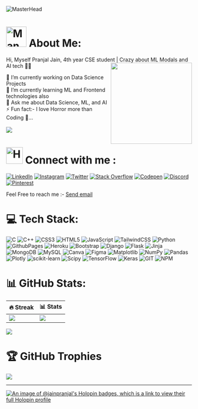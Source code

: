 ![MasterHead](https://raw.githubusercontent.com/rahulbanerjee26/githubProfileReadmeGenerator/main/banners/banner7.png)
# <img src="https://raw.githubusercontent.com/Tarikul-Islam-Anik/Animated-Fluent-Emojis/master/Emojis/People%20with%20professions/Man%20Technologist%20Medium%20Skin%20Tone.png" alt="Man Technologist Medium Skin Tone"  height="55" /> About Me:
Hi, Myself Pranjal Jain, 4th year CSE student | Crazy about ML Modals and AI tech 👨‍💻
<img src="https://camo.githubusercontent.com/8bf6f6d78abc81fcf9c49f10649423e73ea44bc248e83aaae8759d401c829a84/68747470733a2f2f70687973696373677572756b756c2e66696c65732e776f726470726573732e636f6d2f323031392f30322f6368617261637465722d312e676966" height=220px align="right" >

🔭 I’m currently working on Data Science Projects<br>
🌱 I’m currently learning ML and Frontend technologies also <br>
💬 Ask me about Data Science, ML, and AI<br>
⚡ Fun fact:- I love Horror more than Coding 👻...<br><br>
[![](https://visitcount.itsvg.in/api?id=Jain-Pranjal&icon=2&color=12)](https://visitcount.itsvg.in)


# <img src="https://raw.githubusercontent.com/Tarikul-Islam-Anik/Animated-Fluent-Emojis/master/Emojis/Hand%20gestures/Handshake.png" alt="Handshake"  height="45" /> Connect with me :

[![LinkedIn](https://img.shields.io/badge/LinkedIn-%230077B5.svg?logo=linkedin&logoColor=white)](https://linkedin.com/in/pranjalll) 
[![Instagram](https://img.shields.io/badge/Instagram-%23E4405F.svg?logo=Instagram&logoColor=white)](https://instagram.com/pranjalll_jain) 
[![Twitter](https://img.shields.io/badge/Twitter-%231DA1F2.svg?logo=Twitter&logoColor=white)](https://twitter.com/PranjalJain03) 
[![Stack Overflow](https://img.shields.io/badge/-Stackoverflow-FE7A16?logo=stack-overflow&logoColor=white)](https://stackoverflow.com/users/20373481)
[![Codepen](https://img.shields.io/badge/Codepen-000000?style=for-the-badge&logo=codepen&logoColor=white)](https://codepen.io/Jain-Pranjal) 
[![Discord](https://img.shields.io/badge/Discord-%237289DA.svg?logo=discord&logoColor=white)](https://discord.gg/939395017628332063) 
[![Pinterest](https://img.shields.io/badge/Pinterest-%23E60023.svg?logo=Pinterest&logoColor=white)](https://pinterest.com/PranjalllJ)
 

Feel Free to reach me :- <a href="mailto:pranjalworkon@gmail.com">Send email</a><br>

# 💻 Tech Stack:
![C](https://img.shields.io/badge/c-%2300599C.svg?style=for-the-badge&logo=c&logoColor=white) ![C++](https://img.shields.io/badge/c++-%2300599C.svg?style=for-the-badge&logo=c%2B%2B&logoColor=white) ![CSS3](https://img.shields.io/badge/css3-%231572B6.svg?style=for-the-badge&logo=css3&logoColor=white) ![HTML5](https://img.shields.io/badge/html5-%23E34F26.svg?style=for-the-badge&logo=html5&logoColor=white) ![JavaScript](https://img.shields.io/badge/javascript-%23323330.svg?style=for-the-badge&logo=javascript&logoColor=%23F7DF1E) ![TailwindCSS](https://img.shields.io/badge/tailwindcss-%2338B2AC.svg?style=for-the-badge&logo=tailwind-css&logoColor=white) ![Python](https://img.shields.io/badge/python-3670A0?style=for-the-badge&logo=python&logoColor=ffdd54) ![GithubPages](https://img.shields.io/badge/github%20pages-121013?style=for-the-badge&logo=github&logoColor=white) ![Heroku](https://img.shields.io/badge/heroku-%23430098.svg?style=for-the-badge&logo=heroku&logoColor=white) ![Bootstrap](https://img.shields.io/badge/bootstrap-%238511FA.svg?style=for-the-badge&logo=bootstrap&logoColor=white) ![Django](https://img.shields.io/badge/django-%23092E20.svg?style=for-the-badge&logo=django&logoColor=white) ![Flask](https://img.shields.io/badge/flask-%23000.svg?style=for-the-badge&logo=flask&logoColor=white) ![Jinja](https://img.shields.io/badge/jinja-white.svg?style=for-the-badge&logo=jinja&logoColor=black) ![MongoDB](https://img.shields.io/badge/MongoDB-%234ea94b.svg?style=for-the-badge&logo=mongodb&logoColor=white) ![MySQL](https://img.shields.io/badge/mysql-%2300000f.svg?style=for-the-badge&logo=mysql&logoColor=white) ![Canva](https://img.shields.io/badge/Canva-%2300C4CC.svg?style=for-the-badge&logo=Canva&logoColor=white) ![Figma](https://img.shields.io/badge/figma-%23F24E1E.svg?style=for-the-badge&logo=figma&logoColor=white) ![Matplotlib](https://img.shields.io/badge/Matplotlib-%23ffffff.svg?style=for-the-badge&logo=Matplotlib&logoColor=black) ![NumPy](https://img.shields.io/badge/numpy-%23013243.svg?style=for-the-badge&logo=numpy&logoColor=white) ![Pandas](https://img.shields.io/badge/pandas-%23150458.svg?style=for-the-badge&logo=pandas&logoColor=white) ![Plotly](https://img.shields.io/badge/Plotly-%233F4F75.svg?style=for-the-badge&logo=plotly&logoColor=white) ![scikit-learn](https://img.shields.io/badge/scikit--learn-%23F7931E.svg?style=for-the-badge&logo=scikit-learn&logoColor=white) ![Scipy](https://img.shields.io/badge/SciPy-%230C55A5.svg?style=for-the-badge&logo=scipy&logoColor=%white) ![TensorFlow](https://img.shields.io/badge/TensorFlow-%23FF6F00.svg?style=for-the-badge&logo=TensorFlow&logoColor=white) ![Keras](https://img.shields.io/badge/Keras-%23D00000.svg?style=for-the-badge&logo=Keras&logoColor=white) ![GIT](https://img.shields.io/badge/Git-fc6d26?style=for-the-badge&logo=git&logoColor=white) ![NPM](https://img.shields.io/badge/NPM-%23CB3837.svg?style=for-the-badge&logo=npm&logoColor=white)<br>
# 📊 GitHub Stats:
| 🔥 Streak | 📊 Stats |
| --- | --- |
|![](https://github-readme-streak-stats.herokuapp.com/?user=Jain-Pranjal&theme=dracula&hide_border=true)|![](https://github-readme-stats.vercel.app/api?username=Jain-Pranjal&theme=dracula&hide_border=true&include_all_commits=false&count_private=false)|<br/>

![](https://github-readme-stats.vercel.app/api/top-langs/?username=Jain-Pranjal&theme=dracula&hide_border=true&include_all_commits=false&count_private=false&layout=compact)

# 🏆 GitHub Trophies
![](https://github-profile-trophy.vercel.app/?username=Jain-Pranjal&theme=radical&no-frame=false&no-bg=true&margin-w=4)

---

<!--Hactober fest -->
[![An image of @jainpranjal's Holopin badges, which is a link to view their full Holopin profile](https://holopin.me/jainpranjal)](https://holopin.io/@jainpranjal)
